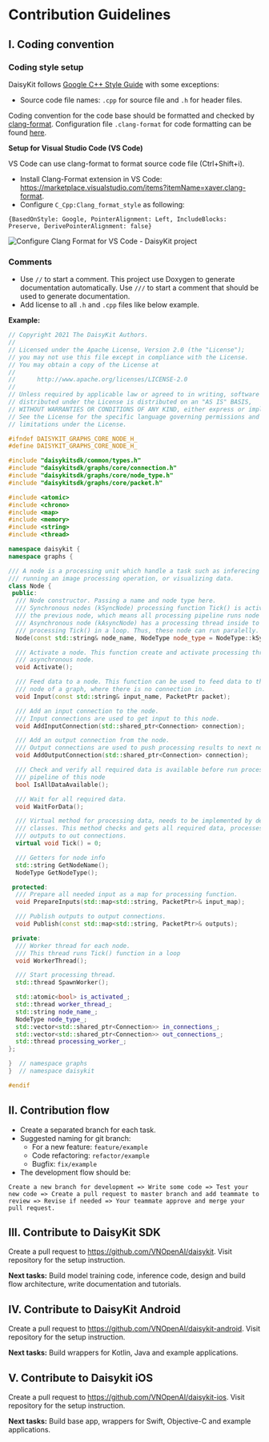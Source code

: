 # Contribution Guidelines

## I. Coding convention

### Coding style setup

DaisyKit follows [Google C++ Style Guide](https://google.github.io/styleguide/cppguide.html) with some exceptions:

- Source code file names: `.cpp` for source file and `.h` for header files.

Coding convention for the code base should be formatted and checked by [clang-format](https://clang.llvm.org/docs/ClangFormat.html). Configuration file `.clang-format` for code formatting can be found [here](https://github.com/VNOpenAI/daisykit/blob/master/.clang-format).

**Setup for Visual Studio Code (VS Code)**

VS Code can use clang-format to format source code file (Ctrl+Shift+i).

- Install Clang-Format extension in VS Code: <https://marketplace.visualstudio.com/items?itemName=xaver.clang-format>.
- Configure `C_Cpp:Clang_format_style` as following:

```
{BasedOnStyle: Google, PointerAlignment: Left, IncludeBlocks: Preserve, DerivePointerAlignment: false}
```

![Configure Clang Format for VS Code - DaisyKit project](config-clang-format-vscode.png)

### Comments

- Use `//` to start a comment. This project use Doxygen to generate documentation automatically. Use `///` to start a comment that should be used to generate documentation.
- Add license to all `.h` and `.cpp` files like below example.

**Example:**

```cpp
// Copyright 2021 The DaisyKit Authors.
//
// Licensed under the Apache License, Version 2.0 (the "License");
// you may not use this file except in compliance with the License.
// You may obtain a copy of the License at
//
//      http://www.apache.org/licenses/LICENSE-2.0
//
// Unless required by applicable law or agreed to in writing, software
// distributed under the License is distributed on an "AS IS" BASIS,
// WITHOUT WARRANTIES OR CONDITIONS OF ANY KIND, either express or implied.
// See the License for the specific language governing permissions and
// limitations under the License.

#ifndef DAISYKIT_GRAPHS_CORE_NODE_H_
#define DAISYKIT_GRAPHS_CORE_NODE_H_

#include "daisykitsdk/common/types.h"
#include "daisykitsdk/graphs/core/connection.h"
#include "daisykitsdk/graphs/core/node_type.h"
#include "daisykitsdk/graphs/core/packet.h"

#include <atomic>
#include <chrono>
#include <map>
#include <memory>
#include <string>
#include <thread>

namespace daisykit {
namespace graphs {

/// A node is a processing unit which handle a task such as inferecing a model,
/// running an image processing operation, or visualizing data.
class Node {
 public:
  /// Node constructor. Passing a name and node type here.
  /// Synchronous nodes (kSyncNode) processing function Tick() is activated by
  /// the previous node, which means all processing pipeline runs node by node.
  /// Asynchronous node (kAsyncNode) has a processing thread inside to run
  /// processing Tick() in a loop. Thus, these node can run paralelly.
  Node(const std::string& node_name, NodeType node_type = NodeType::kSyncNode);

  /// Activate a node. This function create and activate processing thread for
  /// asynchronous node.
  void Activate();

  /// Feed data to a node. This function can be used to feed data to the input
  /// node of a graph, where there is no connection in.
  void Input(const std::string& input_name, PacketPtr packet);

  /// Add an input connection to the node.
  /// Input connections are used to get input to this node.
  void AddInputConnection(std::shared_ptr<Connection> connection);

  /// Add an output connection from the node.
  /// Output connections are used to push processing results to next nodes.
  void AddOutputConnection(std::shared_ptr<Connection> connection);

  /// Check and verify all required data is available before run processing
  /// pipeline of this node
  bool IsAllDataAvailable();

  /// Wait for all required data.
  void WaitForData();

  /// Virtual method for processing data, needs to be implemented by derived
  /// classes. This method checks and gets all required data, processes data and
  /// outputs to out connections.
  virtual void Tick() = 0;

  /// Getters for node info
  std::string GetNodeName();
  NodeType GetNodeType();

 protected:
  /// Prepare all needed input as a map for processing function.
  void PrepareInputs(std::map<std::string, PacketPtr>& input_map);

  /// Publish outputs to output connections.
  void Publish(const std::map<std::string, PacketPtr>& outputs);

 private:
  /// Worker thread for each node.
  /// This thread runs Tick() function in a loop
  void WorkerThread();

  /// Start processing thread.
  std::thread SpawnWorker();

  std::atomic<bool> is_activated_;
  std::thread worker_thread_;
  std::string node_name_;
  NodeType node_type_;
  std::vector<std::shared_ptr<Connection>> in_connections_;
  std::vector<std::shared_ptr<Connection>> out_connections_;
  std::thread processing_worker_;
};

}  // namespace graphs
}  // namespace daisykit

#endif
```

## II. Contribution flow

- Create a separated branch for each task.
- Suggested naming for git branch:
  + For a new feature: `feature/example`
  + Code refactoring: `refactor/example`
  + Bugfix: `fix/example`
- The development flow should be:

```
Create a new branch for development => Write some code => Test your new code => Create a pull request to master branch and add teammate to review => Revise if needed => Your teammate approve and merge your pull request.
```

## III. Contribute to DaisyKit SDK

Create a pull request to <https://github.com/VNOpenAI/daisykit>. Visit repository for the setup instruction.

**Next tasks:** Build model training code, inference code, design and build flow architecture, write documentation and tutorials.

## IV. Contribute to DaisyKit Android

Create a pull request to <https://github.com/VNOpenAI/daisykit-android>. Visit repository for the setup instruction.

**Next tasks:** Build wrappers for Kotlin, Java and example applications.

## V. Contribute to Daisykit iOS

Create a pull request to <https://github.com/VNOpenAI/daisykit-ios>. Visit repository for the setup instruction.

**Next tasks:** Build base app, wrappers for Swift, Objective-C and example applications.
